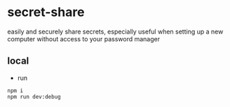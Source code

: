 # secret-share

easily and securely share secrets, especially useful when setting up a new computer without access to your password manager

## local

-   run

```
npm i
npm run dev:debug
```

